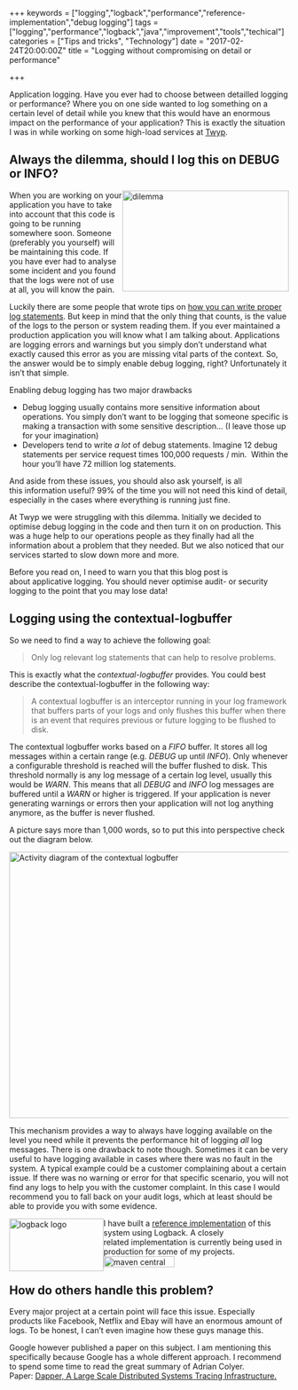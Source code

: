 +++
keywords = ["logging","logback","performance","reference-implementation","debug logging"]
tags = ["logging","performance","logback","java","improvement","tools","techical"]
categories = ["Tips and tricks", "Technology"]
date = "2017-02-24T20:00:00Z"
title = "Logging without compromising on detail or performance"

+++

Application logging. Have you ever had to choose between detailled logging or performance?
Where you on one side wanted to log something on a certain level of detail while
you knew that this would have an enormous impact on the performance of your application?
This is exactly the situation I was in while working on some high-load services at [Twyp](https://www.twyp.com/).


<!--more-->
<h2>Always the dilemma, should I log this on DEBUG or INFO?</h2>
<p><img style="float:right" src="https://blogs.infosupport.com/wp-content/uploads/2016/08/dilemma-300x182.jpeg" alt="dilemma" width="300" height="182" srcset="https://blogs.infosupport.com/wp-content/uploads/2016/08/dilemma-300x182.jpeg 300w, https://blogs.infosupport.com/wp-content/uploads/2016/08/dilemma-493x300.jpeg 493w, https://blogs.infosupport.com/wp-content/uploads/2016/08/dilemma.jpeg 625w" sizes="(max-width: 300px) 100vw, 300px"></p>
<p>When you are working on your application you have to take into account that this code is going to be running somewhere soon. Someone (preferably you yourself) will be maintaining this code.&nbsp;If you have ever had to analyse some incident and&nbsp;you found that the logs were not of use at all, you will know the pain.</p>
<p>Luckily there are some people that wrote&nbsp;tips on <a href="https://www.javacodegeeks.com/2011/01/10-tips-proper-application-logging.html">how you can write proper log statements</a>. But keep in mind that the only thing that counts, is&nbsp;the value of the logs to the person or system reading them. If you ever maintained a production application you will know what I am talking about. Applications are logging errors and warnings but you simply don’t understand what exactly caused this error as you are missing vital parts of the context. So, the answer would be&nbsp;to simply enable debug logging, right? Unfortunately it isn’t that simple.</p>
<p>Enabling debug logging has two major drawbacks</p>
<ul>
<li>Debug logging usually contains more sensitive information about operations. You simply don’t want to be logging&nbsp;that&nbsp;someone specific is making a transaction with some sensitive description… (I leave those up for your imagination)</li>
<li>Developers tend to write&nbsp;<em>a lot</em> of debug statements. Imagine 12 debug statements per service request times 100,000 requests / min. &nbsp;Within the hour you’ll have 72 million log statements.</li>
</ul>
<p>And aside from these issues, you should also ask yourself, is all this&nbsp;information useful? 99% of the time you will not need this kind of detail, especially in the cases where everything is running just fine.</p>
<p>At Twyp we were struggling with&nbsp;this dilemma.&nbsp;Initially we decided to optimise&nbsp;debug logging in the code and then&nbsp;turn it on on production. This was a&nbsp;huge help to our operations people as they finally had all the information about a problem that they needed. But we also&nbsp;noticed that our services started to slow down more and more.</p>
<p>Before you read on, I need to warn you that this blog post is about&nbsp;applicative logging. You should never optimise&nbsp;audit-&nbsp;or&nbsp;security logging to the point that you may lose data!</p>
<h2>Logging using&nbsp;the contextual-logbuffer</h2>
<p>So we need to find a way to achieve the following goal:</p>
<blockquote><p>Only log relevant log statements&nbsp;that can help to resolve&nbsp;problems.</p></blockquote>
<p>This is exactly what the&nbsp;<em>contextual-logbuffer</em>&nbsp;provides. You could best describe the contextual-logbuffer in the following way:</p>
<blockquote><p>A contextual logbuffer is an interceptor running in your log framework that buffers parts of&nbsp;your logs and only flushes this buffer when there is an event that requires previous or future logging to be flushed to disk.</p></blockquote>
<p>The contextual logbuffer works based on a <em>FIFO</em>&nbsp;buffer. It stores all log messages within a certain range (e.g. <em>DEBUG </em>up until<em> INFO</em>). Only whenever a configurable threshold is reached will the buffer flushed to disk. This threshold normally is any log message of a certain log level, usually this would be <em>WARN</em>. This means that all&nbsp;<em>DEBUG</em>&nbsp;and<em>&nbsp;INFO </em>log messages are buffered until a&nbsp;<em>WARN&nbsp;</em>or higher is triggered. If your application is never generating warnings or errors then your application will not log anything anymore, as the buffer is never flushed.</p>
<p>A picture says more than 1,000 words, so to put this into perspective check out the diagram below.</p>
<p><a href="https://blogs.infosupport.com/wp-content/uploads/2016/08/AD-Context-Logbuffer-1.png"><img class="alignnone size-full wp-image-19336" src="https://blogs.infosupport.com/wp-content/uploads/2016/08/AD-Context-Logbuffer-1.png" alt="Activity diagram of the contextual logbuffer" width="805" height="480" srcset="https://blogs.infosupport.com/wp-content/uploads/2016/08/AD-Context-Logbuffer-1.png 805w, https://blogs.infosupport.com/wp-content/uploads/2016/08/AD-Context-Logbuffer-1-300x179.png 300w, https://blogs.infosupport.com/wp-content/uploads/2016/08/AD-Context-Logbuffer-1-768x458.png 768w, https://blogs.infosupport.com/wp-content/uploads/2016/08/AD-Context-Logbuffer-1-500x298.png 500w" sizes="(max-width: 805px) 100vw, 805px"></a></p>
<p>This mechanism provides a way to always have&nbsp;logging available on the level you need while it prevents the performance hit of logging&nbsp;<em>all</em> log messages. There is one drawback to note though. Sometimes it can be very useful to have logging available in cases where there was no&nbsp;fault in the system. A typical example could be a customer complaining about a certain issue. If there was no warning or error for that specific scenario, you will not find any logs to help you with the customer complaint. In this case I would recommend you to fall back on your audit logs, which at least should be able to provide you with some evidence.</p>
<p><img style="float: left;" src="https://blogs.infosupport.com/wp-content/uploads/2016/08/logbacklogo.jpg" alt="logback logo" width="170" height="95">I have built a <a href="https://github.com/sdegroot/logback-context-logbuffer">reference implementation</a> of this system using Logback. A closely related&nbsp;implementation is currently being used in production for some of my projects.&nbsp;<img class="alignnone" src="https://maven-badges.herokuapp.com/maven-central/com.github.sdegroot/logback-context-logbuffer/badge.svg" alt="maven central latest version" width="128" height="20"></p>
<h2><strong>How do others handle this problem?</strong></h2>
<p>Every major project at a certain point will face this issue. Especially products like Facebook, Netflix and Ebay will have an enormous amount of logs. To be honest, I can’t even imagine how these guys manage this.</p>
<p>Google however published a paper on this subject. I am mentioning this specifically because Google has a whole different approach. I recommend to spend some time to read the great summary of Adrian Colyer. Paper:&nbsp;<a href="https://blog.acolyer.org/2015/10/06/dapper-a-large-scale-distributed-systems-tracing-infrastructure/">Dapper, A Large Scale Distributed Systems Tracing&nbsp;Infrastructure.</a></p>